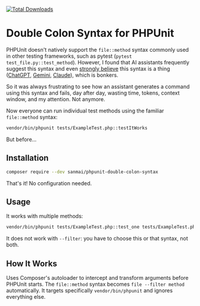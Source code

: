 [![Total Downloads](https://poser.pugx.org/sanmai/phpunit-double-colon-syntax/downloads)](https://packagist.org/packages/sanmai/phpunit-double-colon-syntax)

# Double Colon Syntax for PHPUnit

PHPUnit doesn't natively support the `file::method` syntax commonly used in other testing frameworks, such as pytest (`pytest test_file.py::test_method`). However, I found that AI assistants frequently suggest this syntax and even [strongly believe](https://tonsky.me/blog/gaslight-driven-development/) this syntax is a thing ([ChatGPT](https://chatgpt.com/s/t_687dfae8a4a481919793103c446e4d4f), [Gemini](https://g.co/gemini/share/402ff27b5910), [Claude](https://claude.ai/share/a1a12793-0eeb-4214-9d0a-87de3d4b5de2)), which is bonkers.

So it was always frustrating to see how an assistant generates a command using this syntax and fails, day after day, wasting time, tokens, context window, and my attention. Not anymore.

Now everyone can run individual test methods using the familiar `file::method` syntax:

```bash
vendor/bin/phpunit tests/ExampleTest.php::testItWorks
```

But before...

## Installation

```bash
composer require --dev sanmai/phpunit-double-colon-syntax
```

That's it! No configuration needed.

## Usage

It works with multiple methods:

```bash
vendor/bin/phpunit tests/ExampleTest.php::test_one tests/ExampleTest.php::test_two
```

It does not work with `--filter`: you have to choose this or that syntax, not both.

## How It Works

Uses Composer's autoloader to intercept and transform arguments before PHPUnit starts. The `file::method` syntax becomes `file --filter method` automatically. It targets specifically `vendor/bin/phpunit` and ignores everything else.
